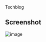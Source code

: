 Techblog

## Screenshot
![image](https://user-images.githubusercontent.com/105026484/200692382-cdecb14d-a120-4a39-a376-0fefa05c8854.png)